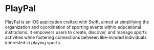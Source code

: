 # PlayPal
PlayPal is an iOS application crafted with Swift, aimed at simplifying the organization and coordination of sporting events within educational institutions. It empowers users to create, discover, and manage sports activities while fostering connections between like-minded individuals interested in playing sports.
